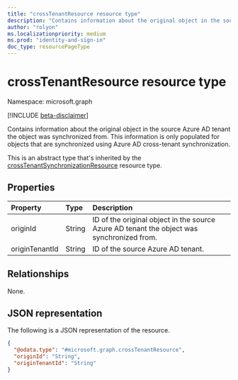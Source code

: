 ```yaml
---
title: "crossTenantResource resource type"
description: "Contains information about the original object in the source Azure AD tenant the object was synchronized from."
author: "rolyon"
ms.localizationpriority: medium
ms.prod: "identity-and-sign-in"
doc_type: resourcePageType
---
```


# crossTenantResource resource type

Namespace: microsoft.graph

[!INCLUDE [beta-disclaimer](../../includes/beta-disclaimer.md)]

Contains information about the original object in the source Azure AD tenant the object was synchronized from. This information is only populated for objects that are synchronized using Azure AD cross-tenant synchronization.

This is an abstract type that's inherited by the [crossTenantSynchronizationResource](crosstenantsynchronizationresource.md) resource type.

## Properties
|Property|Type|Description|
|:---|:---|:---|
|originId|String|ID of the original object in the source Azure AD tenant the object was synchronized from.|
|originTenantId|String|ID of the source Azure AD tenant.|

## Relationships
None.

## JSON representation
The following is a JSON representation of the resource.
<!-- {
  "blockType": "resource",
  "@odata.type": "microsoft.graph.crossTenantResource"
}
-->
``` json
{
  "@odata.type": "#microsoft.graph.crossTenantResource",
  "originId": "String",
  "originTenantId": "String"
}
```

